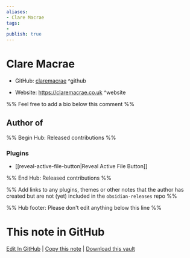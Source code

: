 ```yaml
---
aliases:
- Clare Macrae
tags:
- 
publish: true
---
```


# Clare Macrae

- GitHub: [claremacrae](https://github.com/claremacrae/) ^github
<!-- - Discord: `@` ^discord-->
- Website: <https://claremacrae.co.uk> ^website
<!-- - [[Publish sites|Publish site]]: ^publish-->

%% Feel free to add a bio below this comment %%


## Author of

%% Begin Hub: Released contributions %%
### Plugins
- [[reveal-active-file-button|Reveal Active File Button]]

%% End Hub: Released contributions %%

%% Add links to any plugins, themes or other notes that the author has created but are not (yet) included in the `obsidian-releases` repo %%

<!--
### Unlisted plugins

- 
-->

<!--
### Others

- 
-->

<!--
## Sponsor this author

- [[GitHub sponsors]]: [Sponsor @claremacrae on GitHub Sponsors](https://github.com/sponsors/claremacrae) ^github-sponsor
- [[Buy me a coffee]]: ^buy-me-a-coffee
- [[PayPal]]: ^paypal
- [[Patreon]]: ^patreon

-->

<!--
## Follow this author

- [[YouTube Channels|On YouTube]]: ^youtube
- Twitter: ^twitter
- ...
-->

%% Hub footer: Please don't edit anything below this line %%

# This note in GitHub

<span class="git-footer">[Edit In GitHub](https://github.dev/obsidian-community/obsidian-hub/blob/main/01%20-%20Community/People/claremacrae.md "git-hub-edit-note") | [Copy this note](https://raw.githubusercontent.com/obsidian-community/obsidian-hub/main/01%20-%20Community/People/claremacrae.md "git-hub-copy-note") | [Download this vault](https://github.com/obsidian-community/obsidian-hub/archive/refs/heads/main.zip "git-hub-download-vault") </span>